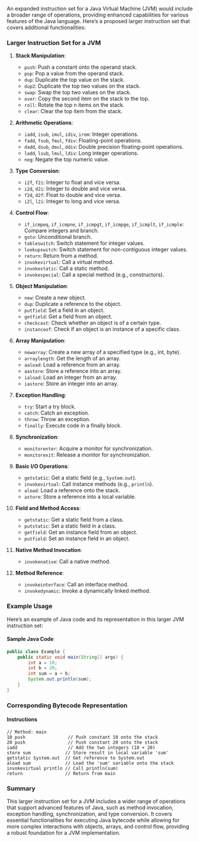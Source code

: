 An expanded instruction set for a Java Virtual Machine (JVM) would include a broader range of operations, providing enhanced capabilities for various features of the Java language. Here’s a proposed larger instruction set that covers additional functionalities:

### Larger Instruction Set for a JVM

1. **Stack Manipulation**:
   - `push`: Push a constant onto the operand stack.
   - `pop`: Pop a value from the operand stack.
   - `dup`: Duplicate the top value on the stack.
   - `dup2`: Duplicate the top two values on the stack.
   - `swap`: Swap the top two values on the stack.
   - `over`: Copy the second item on the stack to the top.
   - `roll`: Rotate the top n items on the stack.
   - `clear`: Clear the top item from the stack.

2. **Arithmetic Operations**:
   - `iadd`, `isub`, `imul`, `idiv`, `irem`: Integer operations.
   - `fadd`, `fsub`, `fmul`, `fdiv`: Floating-point operations.
   - `dadd`, `dsub`, `dmul`, `ddiv`: Double precision floating-point operations.
   - `ladd`, `lsub`, `lmul`, `ldiv`: Long integer operations.
   - `neg`: Negate the top numeric value.

3. **Type Conversion**:
   - `i2f`, `f2i`: Integer to float and vice versa.
   - `i2d`, `d2i`: Integer to double and vice versa.
   - `f2d`, `d2f`: Float to double and vice versa.
   - `i2l`, `l2i`: Integer to long and vice versa.

4. **Control Flow**:
   - `if_icmpeq`, `if_icmpne`, `if_icmpgt`, `if_icmpge`, `if_icmplt`, `if_icmple`: Compare integers and branch.
   - `goto`: Unconditional branch.
   - `tableswitch`: Switch statement for integer values.
   - `lookupswitch`: Switch statement for non-contiguous integer values.
   - `return`: Return from a method.
   - `invokevirtual`: Call a virtual method.
   - `invokestatic`: Call a static method.
   - `invokespecial`: Call a special method (e.g., constructors).

5. **Object Manipulation**:
   - `new`: Create a new object.
   - `dup`: Duplicate a reference to the object.
   - `putfield`: Set a field in an object.
   - `getfield`: Get a field from an object.
   - `checkcast`: Check whether an object is of a certain type.
   - `instanceof`: Check if an object is an instance of a specific class.

6. **Array Manipulation**:
   - `newarray`: Create a new array of a specified type (e.g., int, byte).
   - `arraylength`: Get the length of an array.
   - `aaload`: Load a reference from an array.
   - `aastore`: Store a reference into an array.
   - `iaload`: Load an integer from an array.
   - `iastore`: Store an integer into an array.

7. **Exception Handling**:
   - `try`: Start a try block.
   - `catch`: Catch an exception.
   - `throw`: Throw an exception.
   - `finally`: Execute code in a finally block.

8. **Synchronization**:
   - `monitorenter`: Acquire a monitor for synchronization.
   - `monitorexit`: Release a monitor for synchronization.

9. **Basic I/O Operations**:
   - `getstatic`: Get a static field (e.g., `System.out`).
   - `invokevirtual`: Call instance methods (e.g., `println`).
   - `aload`: Load a reference onto the stack.
   - `astore`: Store a reference into a local variable.

10. **Field and Method Access**:
    - `getstatic`: Get a static field from a class.
    - `putstatic`: Set a static field in a class.
    - `getfield`: Get an instance field from an object.
    - `putfield`: Set an instance field in an object.

11. **Native Method Invocation**:
    - `invokenative`: Call a native method.

12. **Method Reference**:
    - `invokeinterface`: Call an interface method.
    - `invokedynamic`: Invoke a dynamically linked method.

### Example Usage

Here’s an example of Java code and its representation in this larger JVM instruction set:

#### Sample Java Code

```java
public class Example {
    public static void main(String[] args) {
        int a = 10;
        int b = 20;
        int sum = a + b;
        System.out.println(sum);
    }
}
```

### Corresponding Bytecode Representation

#### Instructions

```plaintext
// Method: main
10 push                // Push constant 10 onto the stack
20 push                // Push constant 20 onto the stack
iadd                   // Add the two integers (10 + 20)
store sum             // Store result in local variable 'sum'
getstatic System.out  // Get reference to System.out
aload sum             // Load the 'sum' variable onto the stack
invokevirtual println // Call println(sum)
return                // Return from main
```

### Summary

This larger instruction set for a JVM includes a wider range of operations that support advanced features of Java, such as method invocation, exception handling, synchronization, and type conversion. It covers essential functionalities for executing Java bytecode while allowing for more complex interactions with objects, arrays, and control flow, providing a robust foundation for a JVM implementation.
